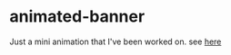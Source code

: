 # animated-banner

Just a mini animation that I've been worked on. see <a href="https://wispme.github.io/animated-banner/" target="_blank">here</a>
